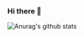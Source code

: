 ### Hi there 👋
![Anurag's github stats](https://github-readme-stats.vercel.app/api?username=duatpwnd&show_icons=true&theme=dracula)
<!--
**duatpwnd/duatpwnd** is a ✨ _special_ ✨ repository because its `README.md` (this file) appears on your GitHub profile.

Here are some ideas to get you started:

- 🔭 I’m currently working on ...
- 🌱 I’m currently learning ...
- 👯 I’m looking to collaborate on ...
- 🤔 I’m looking for help with ...
- 💬 Ask me about ...
- 📫 How to reach me: ...
- 😄 Pronouns: ...
- ⚡ Fun fact: ...
-->
